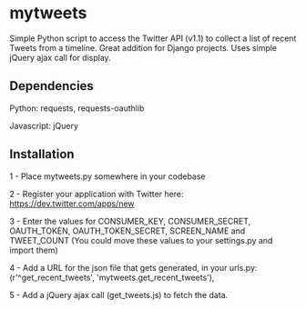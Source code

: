 mytweets
========

Simple Python script to access the Twitter API (v1.1) to collect a list of recent Tweets from a timeline.  Great addition for Django projects.  Uses simple jQuery ajax call for display. 


Dependencies
-------------
Python: requests, requests-oauthlib

Javascript: jQuery

Installation
---------------

1 - Place mytweets.py somewhere in your codebase

2 - Register your application with Twitter here: https://dev.twitter.com/apps/new

3 - Enter the values for CONSUMER_KEY, CONSUMER_SECRET, OAUTH_TOKEN, OAUTH_TOKEN_SECRET, SCREEN_NAME and TWEET_COUNT (You could move these values to your settings.py and import them)

4 - Add a URL for the json file that gets generated, in your urls.py:  (r'^get_recent_tweets', 'mytweets.get_recent_tweets'),

5 - Add a jQuery ajax call (get_tweets.js) to fetch the data.



